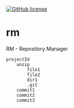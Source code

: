 [![GitHub license](https://img.shields.io/github/license/liamg/gitjacker)](https://github.com/liamg/gitjacker/blob/master/LICENSE)

# rm
RM - Repository Manager

```
projectId
    unzip
        file1
        file2
        dir1
        .git
    commit1
    commit2
    commit3
``` 
